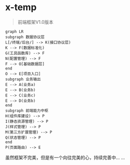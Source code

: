 # x-temp

> 前端框架V1.0版本

```mermaid
graph LR
subgraph 数据协议层
L[/终端/后台/] --> K(接口协议层)
K --> F(数据标准化)
G(工具函数库) --> F
N(配置管理) --> F
F --> O[基础数据层]
end
O --> E[项目入口]
subgraph 业务输出
E --> A(业务a)
E --> B(业务b)
E --> C(业务c)
E --> D(业务b)
end
subgraph 前端能力中枢
H(组件库建设) --> P
I(静态资源管理) --> P
J(样式管理) --> P
M(第三方扩展管理) --> P
Q(状态管理) --> P
end
P(页面路由) --> E
```



虽然框架不完美，但是有一个向往完美的心，持续完善中... ...